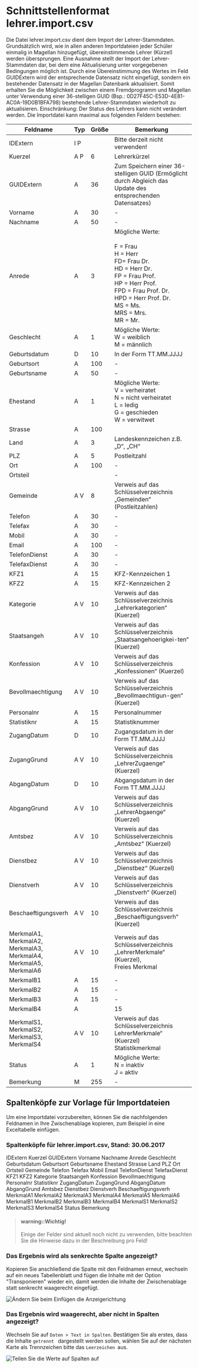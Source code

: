 # Schnittstellenformat lehrer.import.csv

Die Datei lehrer.import.csv dient dem Import der Lehrer-Stammdaten. Grundsätzlich wird, wie in allen anderen Importdateien jeder Schüler einmalig in Magellan hinzugefügt, übereinstimmende Lehrer (Kürzel) werden übersprungen.
Eine Ausnahme stellt der Import der Lehrer-Stammdaten dar, bei dem eine Aktualisierung unter vorgegebenen Bedingungen möglich ist.
Durch eine Übereinstimmung des Wertes im Feld GUIDExtern wird der entsprechende Datensatz nicht eingefügt, sondern ein bestehender Datensatz in der Magellan Datenbank aktualisiert. 
Somit erhalten Sie die Möglichkeit zwischen einem Fremdprogramm und Magellan unter Verwendung einer 36-stelligen GUID (Bsp.: 0D27F45C-E53D-4E81-AC0A-19D0B1BFA798) bestehende Lehrer-Stammdaten wiederholt zu aktualisieren.
Einschränkung: Der Status des Lehrers kann nicht verändert werden.
Die Importdatei kann maximal aus folgenden Feldern bestehen:

Feldname|	Typ|	Größe|	Bemerkung
--|--|--|--
IDExtern	|I P	|	|Bitte derzeit nicht verwenden!
Kuerzel	|A P	|6|	Lehrerkürzel
GUIDExtern	|A|	36	|Zum Speichern einer 36-stelligen GUID (Ermöglicht durch Abgleich das Update des entsprechenden Datensatzes)
Vorname|	A|	30|	-
Nachname	|A|	50|	-
Anrede|	A	|3	|Mögliche Werte:<br/><br/>F = Frau<br/>H = Herr<br/>FD= Frau Dr.<br/>HD = Herr Dr.<br/>FP = Frau Prof.<br/>HP = Herr Prof.<br/>FPD = Frau Prof. Dr.<br/>HPD = Herr Prof. Dr.<br/>MS = Ms.<br/>MRS = Mrs.<br/>MR = Mr.
Geschlecht|	A	|1|	Mögliche Werte:<br/>W = weiblich<br/>M = männlich
Geburtsdatum	|D	|10|	In der Form TT.MM.JJJJ
Geburtsort	|A|	100	|-
Geburtsname	|A	|50|-	
Ehestand	|A|	1	|Mögliche Werte:<br/>V = verheiratet<br/>N = nicht verheiratet<br/>L = ledig<br/>G = geschieden<br/>W = verwitwet
Strasse|	A|	100|	
Land	|A	|3	|Landeskennzeichen z.B. „D“, „CH“
PLZ|	A|	5|	Postleitzahl
Ort	|A	|100|	-
Ortsteil|||		-	
Gemeinde	|A V	|8|	Verweis auf das Schlüsselverzeichnis „Gemeinden“ (Postleitzahlen)
Telefon|	A	|30|	-
Telefax|	A	|30	|-
Mobil	|A	|30	|-
Email	|A	|100	|-
TelefonDienst	|A|	30	|-
TelefaxDienst|	A	|30|	-
KFZ1|	A|	15	|KFZ-Kennzeichen 1
KFZ2|	A|	15	|KFZ-Kennzeichen 2
Kategorie	|A V|	10|	Verweis auf das Schlüsselverzeichnis „Lehrerkategorien“ (Kuerzel)
Staatsangeh	|A V	|10|	Verweis auf das Schlüsselverzeichnis „Staatsangehoerigkei-ten“ (Kuerzel)
Konfession	|A V|	10	|Verweis auf das Schlüsselverzeichnis „Konfessionen“ (Kuerzel)
Bevollmaechtigung|	A V|	10|	Verweis auf das Schlüsselverzeichnis „Bevollmaechtigun-gen“ (Kuerzel)
Personalnr	|A	|15	|Personalnummer
Statistiknr|	A	|15	|Statistiknummer
ZugangDatum	|D	|10	|Zugangsdatum in der Form TT.MM.JJJJ
ZugangGrund	|A V	|10|	Verweis auf das Schlüsselverzeichnis „LehrerZugaenge“ (Kuerzel)
AbgangDatum	|D	|10|	Abgangsdatum in der Form TT.MM.JJJJ
AbgangGrund	|A V	|10|	Verweis auf das Schlüsselverzeichnis „LehrerAbgaenge“ (Kuerzel)
Amtsbez|	A V	|10|	Verweis auf das Schlüsselverzeichnis „Amtsbez“ (Kuerzel)
Dienstbez|	A V	|10	|Verweis auf das Schlüsselverzeichnis „Dienstbez“ (Kuerzel)
Dienstverh	|A V	|10	|Verweis auf das Schlüsselverzeichnis „Dienstverh“ (Kuerzel)
Beschaeftigungsverh	|A V	|10	|Verweis auf das Schlüsselverzeichnis „Beschaeftigungsverh“ (Kuerzel)
MerkmalA1,<br/>MerkmalA2,<br/>MerkmalA3,<br/>MerkmalA4,<br/>MerkmalA5,<br/>MerkmalA6	|A V	|10|	Verweis auf das Schlüsselverzeichnis „LehrerMerkmale“ (Kuerzel), <br/>Freies Merkmal
MerkmalB1|	A|	15|	-
MerkmalB2|	A|	15|	-
MerkmalB3|	A|	15|	-
MerkmalB4|	A|	|15|	-
MerkmalS1,<br/>MerkmalS2,<br/>MerkmalS3,<br/>MerkmalS4|	A V	|10	|Verweis auf das Schlüsselverzeichnis LehrerMerkmale“ (Kuerzel)<br/>Statistikmerkmal
Status|	A	|1|	Mögliche Werte:<br/>N = inaktiv<br/>J = aktiv
Bemerkung	|M|	255	|-


## Spaltenköpfe zur Vorlage für Importdateien

Um eine Importdatei vorzubereiten, können Sie die nachfolgenden Feldnamen in Ihre Zwischenablage kopieren, zum Beispiel in eine Exceltabelle einfügen.




### Spaltenköpfe für lehrer.import.csv, Stand: 30.06.2017






IDExtern 
Kuerzel 
GUIDExtern 
Vorname
Nachname 
Anrede
Geschlecht
Geburtsdatum 
Geburtsort 
Geburtsname 
Ehestand 
Strasse
Land 
PLZ
Ort 
Ortsteil
Gemeinde 
Telefon
Telefax
Mobil 
Email 
TelefonDienst 
TelefaxDienst
KFZ1
KFZ2
Kategorie 
Staatsangeh 
Konfession 
Bevollmaechtigung
Personalnr 
Statistiknr
ZugangDatum 
ZugangGrund 
AbgangDatum 
AbgangGrund 
Amtsbez
Dienstbez
Dienstverh 
Beschaeftigungsverh 
MerkmalA1
MerkmalA2
MerkmalA3
MerkmalA4
MerkmalA5
MerkmalA6 
MerkmalB1
MerkmalB2
MerkmalB3
MerkmalB4
MerkmalS1
MerkmalS2
MerkmalS3
MerkmalS4
Status
Bemerkung 

> #### warning::Wichtig!
>
> Einige der Felder sind aktuell noch nicht zu verwenden, bitte beachten Sie die Hinweise dazu in der Beschreibung pro Feld!







### Das Ergebnis wird als senkrechte Spalte angezeigt?

Kopieren Sie anschließend die Spalte mit den Feldnamen erneut, wechseln auf ein neues Tabellenblatt und fügen die Inhalte mit der Option "Transponieren" wieder ein, damit werden die Inhalte der Zwischenablage statt senkrecht waagerecht eingefügt.

![Ändern Sie beim Einfügen die Anzeigerichtung](/MagImp/import01.png)

### Das Ergebnis wird waagerecht, aber nicht in Spalten angezeigt?

Wechseln Sie auf `Daten > Text in Spalten`. Bestätigen Sie als erstes, dass die Inhalte `getrennt ` dargestellt werden sollen, wählen Sie auf der nächsten Karte als Trennzeichen bitte das ``Leerzeichen ``aus.

![Teilen Sie die Werte auf Spalten auf](/MagImp/import02.png)



